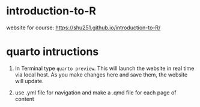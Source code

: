 # introduction-to-R

website for course: https://shu251.github.io/introduction-to-R/


# quarto intructions

1. In Terminal type ```quarto preview```. This will launch the website in real time via local host. As you make changes here and save them, the website will update. 

2. use .yml file for navigation and make a .qmd file for each page of content

